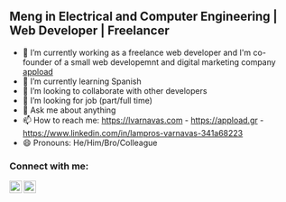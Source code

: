 ## Meng in Electrical and Computer Engineering | Web Developer | Freelancer

- 🔭 I’m currently working as a freelance web developer and I'm co-founder of a small web developemnt and digital marketing company [appload][business-website]
- 🌱 I’m currently learning Spanish
- 👯 I’m looking to collaborate with other developers
- 🤔 I’m looking for job (part/full time)
- 💬 Ask me about anything
- 📫 How to reach me: https://lvarnavas.com - https://appload.gr - https://www.linkedin.com/in/lampros-varnavas-341a68223
- 😄 Pronouns: He/Him/Bro/Colleague




### Connect with me:
[<img align="left" alt="lvarnavas" width="22px" src="https://www.svgrepo.com/show/40309/earth-globe.svg"/>][personal-website]
[<img align="left" alt="lvarnavas" width="22px" src="https://www.svgrepo.com/show/107601/globe.svg"/>][business-website]

      

      
[business-website]: https://appload.gr
[personal-website]: https://lvarnavas.com      
